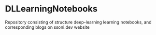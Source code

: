 # DLLearningNotebooks
Repository consisting of structure deep-learning learning notebooks, and corresponding blogs on ssoni.dev website
